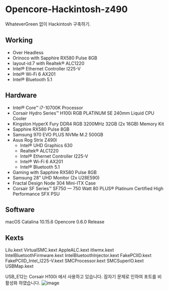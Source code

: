 # Opencore-Hackintosh-z490

WhateverGreen 없이 Hackintosh 구축하기.

## Working
* Over Headless
* Orinoco with Sapphire RX580 Pulse 8GB
* layout-id:7 with Realtek® ALC1220
* Intel® Ethernet Controller I225-V
* Intel® Wi-Fi 6 AX201
* Intel® Bluetooth 5.1

## Hardware
* Intel® Core™ i7-10700K Processor
* Corsair Hydro Series™ H100i RGB PLATINUM SE 240mm Liquid CPU Cooler
* Kingston HyperX Fury DDR4 RGB 3200MHz 32GB (2x 16GB) Memory Kit
* Sapphire RX580 Pulse 8GB
* Samsung 970 EVO PLUS NVMe M.2 500GB
* Asus Rog Strix Z490I
  * Intel® UHD Graphics 630
  * Realtek® ALC1220
  * Intel® Ethernet Controller I225-V
  * Intel® Wi-Fi 6 AX201
  * Intel® Bluetooth 5.1
* Gaming with Sapphire RX580 Pulse 8GB
* Samsung 28" UHD Monitor (2x U28E590)
* Fractal Design Node 304 Mini-ITX Case
* Corsair SF Series™ SF750 — 750 Watt 80 PLUS® Platinum Certified High Performance SFX PSU

## Software
macOS Catalina 10.15.6
Opencore 0.6.0 Release

## Kexts
Lilu.kext
VirtualSMC.kext
AppleALC.kext
itlwmx.kext
IntelBluetoothFirmware.kext
IntelBluetoothInjector.kext
FakePCIID.kext
FakePCIID_Intel_I225-V.kext
SMCProcessor.kext
SMCSuperIO.kext
USBMap.kext

USB_E12는 Corsair H100i 에서 사용하고 있습니다. 잠자기 문제로 인하여 포트를 비활성화 하였습니다.
![image](https://user-images.githubusercontent.com/67822525/89546703-feb1ac80-d858-11ea-9fb2-c0cdae78a5f3.png)
